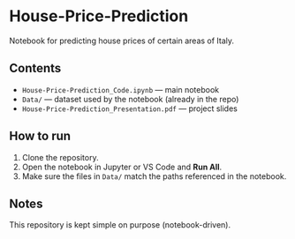 # House-Price-Prediction

Notebook for predicting house prices of certain areas of Italy.

## Contents
- `House-Price-Prediction_Code.ipynb` — main notebook
- `Data/` — dataset used by the notebook (already in the repo)
- `House-Price-Prediction_Presentation.pdf` — project slides

## How to run
1) Clone the repository.
2) Open the notebook in Jupyter or VS Code and **Run All**.
3) Make sure the files in `Data/` match the paths referenced in the notebook.

## Notes
This repository is kept simple on purpose (notebook-driven).

